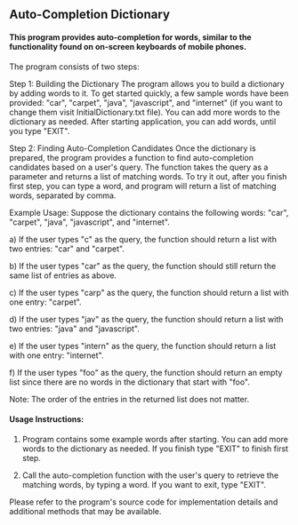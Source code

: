 <h2>Auto-Completion Dictionary</h2>

<h4>This program provides auto-completion for words, similar to the functionality found on on-screen keyboards of mobile phones.</h4>

The program consists of two steps:

Step 1: Building the Dictionary
The program allows you to build a dictionary by adding words to it. To get started quickly, a few sample words have 
been provided: "car", "carpet", "java", "javascript", and "internet" (if you want to change them visit InitialDictionary.txt file).
You can add more words to the dictionary as needed. After starting application, you can add words, until you type "EXIT".

Step 2: Finding Auto-Completion Candidates
Once the dictionary is prepared, the program provides a function to find auto-completion candidates based on a user's query.
The function takes the query as a parameter and returns a list of matching words. To try it out, after you finish first step,
you can type a word, and program will return a list of matching words, separated by comma.

Example Usage:
Suppose the dictionary contains the following words: "car", "carpet", "java", "javascript", and "internet".

a) If the user types "c" as the query, the function should return a list with two entries: "car" and "carpet".

b) If the user types "car" as the query, the function should still return the same list of entries as above.

c) If the user types "carp" as the query, the function should return a list with one entry: "carpet".

d) If the user types "jav" as the query, the function should return a list with two entries: "java" and "javascript".

e) If the user types "intern" as the query, the function should return a list with one entry: "internet".

f) If the user types "foo" as the query, the function should return an empty list since there are no words in the
dictionary that start with "foo".

Note: The order of the entries in the returned list does not matter.

<h4>Usage Instructions:</h4>

1. Program contains some example words after starting. You can add more words to the dictionary as needed. If you finish 
type "EXIT" to finish first step.

2. Call the auto-completion function with the user's query to retrieve the matching words, by typing a word. If you want 
to exit, type "EXIT".

Please refer to the program's source code for implementation details and additional methods that may be available.

